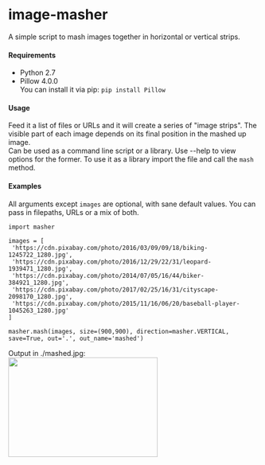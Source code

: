 # image-masher
A simple script to mash images together in horizontal or vertical strips.

#### Requirements
- Python 2.7
- Pillow 4.0.0  
You can install it via pip: `pip install Pillow`  

#### Usage
Feed it a list of files or URLs and it will create a series of "image strips". The visible part of each image depends on its final position in the mashed up image.  
Can be used as a command line script or a library. Use --help to view options for the former.
To use it as a library import the file and call the `mash` method.

#### Examples
All arguments except `images` are optional, with sane default values. You can pass in filepaths, URLs or a mix of both.
```
import masher

images = [
 'https://cdn.pixabay.com/photo/2016/03/09/09/18/biking-1245722_1280.jpg',
 'https://cdn.pixabay.com/photo/2016/12/29/22/31/leopard-1939471_1280.jpg',
 'https://cdn.pixabay.com/photo/2014/07/05/16/44/biker-384921_1280.jpg',
 'https://cdn.pixabay.com/photo/2017/02/25/16/31/cityscape-2098170_1280.jpg',
 'https://cdn.pixabay.com/photo/2015/11/16/06/20/baseball-player-1045263_1280.jpg'
]

masher.mash(images, size=(900,900), direction=masher.VERTICAL, save=True, out='.', out_name='mashed')
```
Output in ./mashed.jpg:  
<img src="http://i.imgur.com/QDkyhdZ.jpg" width="300" height="200" />
